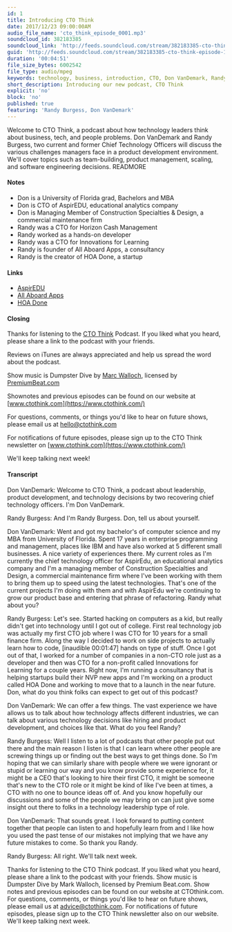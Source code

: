 ```yaml
---
id: 1
title: Introducing CTO Think
date: 2017/12/23 09:00:00AM
audio_file_name: 'cto_think_episode_0001.mp3'
soundcloud_id: 382183385
soundcloud_link: 'http://feeds.soundcloud.com/stream/382183385-cto-think-episode-1-introducing-cto-think.mp3'
guid: 'http://feeds.soundcloud.com/stream/382183385-cto-think-episode-1-introducing-cto-think.mp3'
duration: '00:04:51'
file_size_bytes: 6002542
file_type: audio/mpeg
keywords: technology, business, introduction, CTO, Don VanDemark, Randy Burgess
short_description: Introducing our new podcast, CTO Think
explicit: 'no'
block: 'no'
published: true
featuring: 'Randy Burgess, Don VanDemark'
---
```

Welcome to CTO Think, a podcast about how technology leaders think about business, tech, and people problems. Don VanDemark and Randy Burgess, two current and former Chief Technology Officers will discuss the various challenges managers face in a product development environment. We'll cover topics such as team-building, product management, scaling, and software engineering decisions.
READMORE

#### Notes

* Don is a University of Florida grad, Bachelors and MBA
* Don is CTO of AspirEDU, educational analytics company
* Don is Managing Member of Construction Specialties & Design, a commercial maintenance firm
* Randy was a CTO for Horizon Cash Management
* Randy worked as a hands-on developer
* Randy was a CTO for Innovations for Learning
* Randy is founder of All Aboard Apps, a consultancy
* Randy is the creator of HOA Done, a startup

#### Links

* [AspirEDU](https://aspiredu.com)
* [All Aboard Apps](https://www.allaboardapps.com)
* [HOA Done](https://www.hoadone.com)

#### Closing

Thanks for listening to the [CTO Think](https://www.ctothink.com) Podcast. If you liked what you heard, please share a link to the podcast with your friends.  

Reviews on iTunes are always appreciated and help us spread the word about the podcast.  

Show music is Dumpster Dive by [Marc Walloch](http://marcwalloch.com/), licensed by [PremiumBeat.com](https://www.premiumbeat.com)  

Shownotes and previous episodes can be found on our website at [www.ctothink.com](https://www.ctothink.com/)  

For questions, comments, or things you'd like to hear on future shows, please email us at [hello@ctothink.com](mailto:hello@ctothink.com)  

For notifications of future episodes, please sign up to the CTO Think newsletter on [www.ctothink.com](https://www.ctothink.com/)  

We'll keep talking next week!

#### Transcript

Don VanDemark: Welcome to CTO Think, a podcast about leadership, product development, and technology decisions by two recovering chief technology officers. I'm Don VanDemark.  

Randy Burgess: And I'm Randy Burgess. Don, tell us about yourself.  

Don VanDemark: Went and got my bachelor's of computer science and my MBA from University of Florida. Spent 17 years in enterprise programming and management, places like IBM and have also worked at 5 different small businesses. A nice variety of experiences there. My current roles as I'm currently the chief technology officer for AspirEdu, an educational analytics company and I'm a managing member of Construction Specialties and Design, a commercial maintenance firm where I've been working with them to bring them up to speed using the latest technologies. That's one of the current projects I'm doing with them and with AspirEdu we're continuing to grow our product base and entering that phrase of refactoring. Randy what about you?  

Randy Burgess: Let's see. Started hacking on computers as a kid, but really didn't get into technology until I got out of college. First real technology job was actually my first CTO job where I was CTO for 10 years for a small finance firm. Along the way I decided to work on side projects to actually learn how to code, [inaudible 00:01:47] hands on type of stuff. Once I got out of that, I worked for a number of companies in a non-CTO role just as a developer and then was CTO for a non-profit called Innovations for Learning for a couple years. Right now, I'm running a consultancy that is helping startups build their NVP new apps and I'm working on a product called HOA Done and working to move that to a launch in the near future. Don, what do you think folks can expect to get out of this podcast?  

Don VanDemark: We can offer a few things. The vast experience we have allows us to talk about how technology affects different industries, we can talk about various technology decisions like hiring and product development, and choices like that. What do you feel Randy?  

Randy Burgess: Well I listen to a lot of podcasts that other people put out there and the main reason I listen is that I can learn where other people are screwing things up or finding out the best ways to get things done. So I'm hoping that we can similarly share with people where we were ignorant or stupid or learning our way and you know provide some experience for, it might be a CEO that's looking to hire their first CTO, it might be someone that's new to the CTO role or it might be kind of like I've been at times, a CTO with no one to bounce ideas off of. And you know hopefully our discussions and some of the people we may bring on can just give some insight out there to folks in a technology leadership type of role.  

Don VanDemark: That sounds great. I look forward to putting content together that people can listen to and hopefully learn from and I like how you used the past tense of our mistakes not implying that we have any future mistakes to come. So thank you Randy.  

Randy Burgess: All right. We'll talk next week.  

Thanks for listening to the CTO Think podcast. If you liked what you heard, please share a link to the podcast with your friends. Show music is Dumpster Dive by Mark Walloch, licensed by Premium Beat.com. Show notes and previous episodes can be found on our website at CTOthink.com. For questions, comments, or things you'd like to hear on future shows, please email us at advice@ctothink.com. For notifications of future episodes, please sign up to the CTO Think newsletter also on our website. We'll keep talking next week.  

